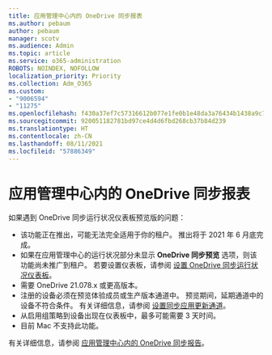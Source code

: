 ```yaml
---
title: 应用管理中心内的 OneDrive 同步报表
ms.author: pebaum
author: pebaum
manager: scotv
ms.audience: Admin
ms.topic: article
ms.service: o365-administration
ROBOTS: NOINDEX, NOFOLLOW
localization_priority: Priority
ms.collection: Adm_O365
ms.custom:
- "9006594"
- "11275"
ms.openlocfilehash: f430a37ef7c57316612b077e1fe0b1e48da3a76434b1438a9c755983c3feb5a3
ms.sourcegitcommit: 920051182781bd97ce4d4d6fbd268cb37b84d239
ms.translationtype: HT
ms.contentlocale: zh-CN
ms.lasthandoff: 08/11/2021
ms.locfileid: "57886349"
---
```

# <a name="onedrive-sync-reports-in-the-app-admin-center"></a>应用管理中心内的 OneDrive 同步报表

如果遇到 OneDrive 同步运行状况仪表板预览版的问题：

- 该功能正在推出，可能无法完全适用于你的租户。 推出将于 2021 年 6 月底完成。
- 如果在应用管理中心的运行状况部分未显示 **OneDrive 同步预览** 选项，则该功能尚未推广到租户。 若要设置仪表板，请参阅 [设置 OneDrive 同步运行状况仪表板](https://docs.microsoft.com/OneDrive/sync-health#set-up-the-onedrive-sync-health-dashboard)。
- 需要 OneDrive 21.078.x 或更高版本。
- 注册的设备必须在预览体验成员或生产版本通道中。 预览期间，延期通道中的设备不符合条件。 有关详细信息，请参阅 [设置同步应用更新通道](https://docs.microsoft.com/OneDrive/use-group-policy#set-the-sync-app-update-ring)。
- 从启用组策略到设备出现在仪表板中，最多可能需要 3 天时间。
- 目前 Mac 不支持此功能。

有关详细信息，请参阅 [应用管理中心内的 OneDrive 同步报告](https://docs.microsoft.com/OneDrive/sync-health)。